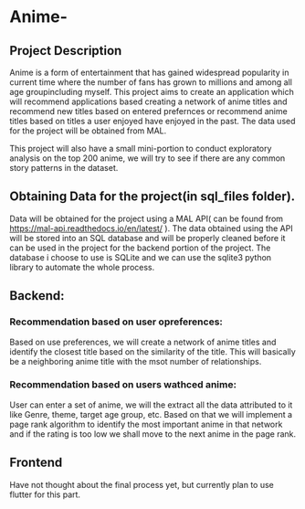 # Anime-
## Project Description
Anime is a form of entertainment that has gained widespread popularity in current time where the number of fans has grown to millions and among all age groupincluding myself.
This project aims to create an application which will recommend applications based creating a network of anime titles and recommend new titles based on entered
prefernces or recommend anime titles based on titles a user enjoyed have enjoyed in the past. The data used for the project will be obtained from MAL.

This project will also have a small mini-portion to conduct exploratory analysis on the top 200 anime, we will try to see if there are any common story patterns in the dataset.

## Obtaining Data for the project(in sql_files folder).
Data will be obtained for the project using a MAL API( can be found from https://mal-api.readthedocs.io/en/latest/ ). The data obtained using the API will be stored into an SQL database and 
will be properly cleaned before it can be used in the project for the backend portion of the project. The database i choose to use is SQLite and 
we can use the sqlite3 python library to automate the whole process.

## Backend:
### Recommendation based on user opreferences: 

Based on use preferences, we will create a network of anime titles and identify the closest title based on the similarity of the title. This will basically be a neighboring anime title 
with the msot number of relationships.


### Recommendation based on users wathced anime:

User can enter a set of anime, we will the extract all the data attributed to it like Genre, theme, target age group, etc. Based on that we will implement a page rank algorithm to identify the most 
important anime in that network and if the rating is too low we shall move to the next anime in the page rank.

## Frontend
Have not thought about the final process yet, but currently plan to use flutter for this part.


